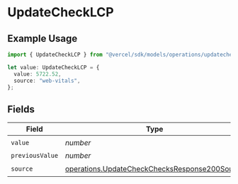 # UpdateCheckLCP

## Example Usage

```typescript
import { UpdateCheckLCP } from "@vercel/sdk/models/operations/updatecheck.js";

let value: UpdateCheckLCP = {
  value: 5722.52,
  source: "web-vitals",
};
```

## Fields

| Field                                                                                                          | Type                                                                                                           | Required                                                                                                       | Description                                                                                                    |
| -------------------------------------------------------------------------------------------------------------- | -------------------------------------------------------------------------------------------------------------- | -------------------------------------------------------------------------------------------------------------- | -------------------------------------------------------------------------------------------------------------- |
| `value`                                                                                                        | *number*                                                                                                       | :heavy_check_mark:                                                                                             | N/A                                                                                                            |
| `previousValue`                                                                                                | *number*                                                                                                       | :heavy_minus_sign:                                                                                             | N/A                                                                                                            |
| `source`                                                                                                       | [operations.UpdateCheckChecksResponse200Source](../../models/operations/updatecheckchecksresponse200source.md) | :heavy_check_mark:                                                                                             | N/A                                                                                                            |